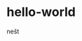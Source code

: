 # hello-world
<DOCTYPE html>
  <html>
    <head>
    </head>
    <body>
      <p> nešt </p>
     <script>
          document.write ("nesto")
</script>
    </body>
  </html>
